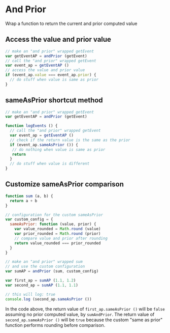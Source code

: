 # And Prior 

Wrap a function to return the current and prior computed value

## Access the value and prior value

```js
// make an "and prior" wrapped getEvent
var getEventAP = andPrior (getEvent)
// call the "and prior" wrapped getEvent
var event_ap = getEventAP ()
// access the value and prior value
if (event_ap.value === event_ap.prior) {
  // do stuff when value is same as prior
}
```

## sameAsPrior shortcut method

```js
// make an "and prior" wrapped getEvent
var getEventAP = andPrior (getEvent)

function logEvents () {
  // call the "and prior" wrapped getEvent
  var event_ap = getEventAP ()
  // check if the return value is the same as the prior
  if (event_ap.sameAsPrior ()) {
   // do nothing when value is same as prior
   return
  }
  // do stuff when value is different
}
``` 

## Customize sameAsPrior comparison

```js
function sum (a, b) {
  return a + b
}

// configuration for the custom sameAsPrior
var custom_config = {
  sameAsPrior: function (value, prior) {
    var value_rounded = Math.round (value)
    var prior_rounded = Math.round (prior)
    // compare value and prior after rounding
    return value_rounded === prior_rounded
  }
}

// make an "and prior" wrapped sum
// and use the custom configuration
var sumAP = andPrior (sum, custom_config)

var first_ap = sumAP (1.1, 1.2)
var second_ap = sumAP (1.1, 1.1)

// this will log: true
console.log (second_ap.sameAsPrior ())
```

In the code above, the return value of `first_ap.sameAsPrior ()` will be `false` assuming no prior computed value, by `sumAndPrior`. The return value of `second_ap.sameAsPrior ()` will be `true` because the custom "same as prior" function performs rounding before comparison. 

